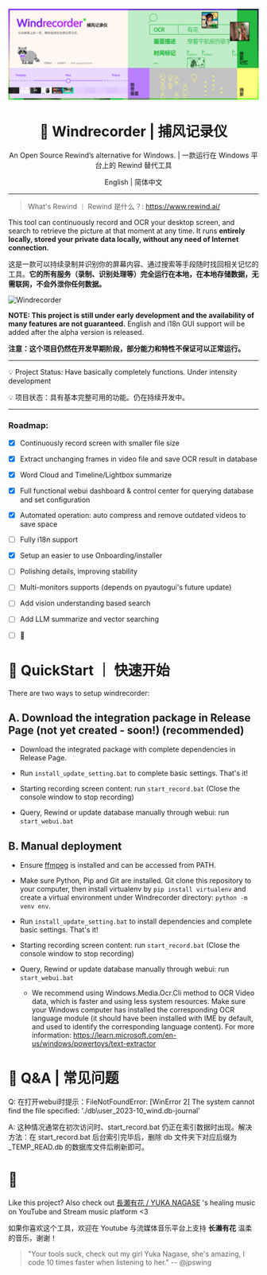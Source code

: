 ![Windrecorder](https://github.com/Antonoko/Windrecorder/blob/main/__assets__/product-header-cn.jpg)
<h1 align="center"> 🦝 Windrecorder | 捕风记录仪</h1>
<p align="center"> An Open Source Rewind’s alternative for Windows. | 一款运行在 Windows 平台上的 Rewind 替代工具</p>

<p align="center"> English  | 简体中文 </p>

---
> What's Rewind ｜ Rewind 是什么？: https://www.rewind.ai/

This tool can continuously record and OCR your desktop screen, and search to retrieve the picture at that moment at any time.
It runs **entirely locally, stored your private data locally, without any need of Internet connection.**

这是一款可以持续录制并识别你的屏幕内容、通过搜索等手段随时找回相关记忆的工具。**它的所有服务（录制、识别处理等）完全运行在本地，在本地存储数据，无需联网，不会外泄你任何数据。**


![Windrecorder](https://github.com/Antonoko/Windrecorder/blob/main/__assets__/preview.png)


**NOTE: This project is still under early development and the availability of many features are not guaranteed.** English and i18n GUI support will be added after the alpha version is released.

**注意：这个项目仍然在开发早期阶段，部分能力和特性不保证可以正常运行。**

----

💡 Project Status: Have basically completely functions. Under intensity development

💡 项目状态：具有基本完整可用的功能。仍在持续开发中。

---

### Roadmap:
- [x] Continuously record screen with smaller file size
- [x] Extract unchanging frames in video file and save OCR result in database
- [x] Word Cloud and Timeline/Lightbox summarize
- [x] Full functional webui dashboard & control center for querying database and set configuration
- [x] Automated operation: auto compress and remove outdated videos to save space
- [ ] Fully i18n support
- [x] Setup an easier to use Onboarding/installer
- [ ] Polishing details, improving stability
- [ ] Multi-monitors supports (depends on pyautogui's future update)
- [ ] Add vision understanding based search
- [ ] Add LLM summarize and vector searching
- [ ] 🤔


# 🦝 QuickStart ｜ 快速开始

There are two ways to setup windrecorder:

## A. Download the integration package in Release Page (not yet created - soon!) (recommended)

- Download the integrated package with complete dependencies in Release Page.

- Run `install_update_setting.bat` to complete basic settings. That's it!

- Starting recording screen content: run `start_record.bat` (Close the console window to stop recording)

- Query, Rewind or update database manually through webui: run  `start_webui.bat`

## B. Manual deployment

- Ensure [ffmpeg](https://ffmpeg.org/) is installed and can be accessed from PATH.

- Make sure Python, Pip and Git are installed. Git clone this repository to your computer, then install virtualenv by `pip install virtualenv` and create a virtual environment under Windrecorder directory: `python -m venv env`. 

- Run `install_update_setting.bat` to install dependencies and complete basic settings. That's it!

- Starting recording screen content: run `start_record.bat` (Close the console window to stop recording)

- Query, Rewind or update database manually through webui: run  `start_webui.bat`

    - We recommend using Windows.Media.Ocr.Cli method to OCR Video data, which is faster and using less system resources. Make sure your Windows computer has installed the corresponding OCR language module (it should have been installed with IME by default, and used to identify the corresponding language content). For more information: https://learn.microsoft.com/en-us/windows/powertoys/text-extractor


# 🦝 Q&A | 常见问题
Q: 在打开webui时提示：FileNotFoundError: [WinError 2] The system cannot find the file specified: './db\\user_2023-10_wind.db-journal'

A: 这种情况通常在初次访问时、start_record.bat 仍正在索引数据时出现。解决方法：在 start_record.bat 后台索引完毕后，删除 db 文件夹下对应后缀为 _TEMP_READ.db 的数据库文件后刷新即可。


# 🧡
Like this project? Also check out [長瀬有花 / YUKA NAGASE](https://www.youtube.com/channel/UCf-PcSHzYAtfcoiBr5C9DZA) 's healing music on YouTube and Stream music platform <3

如果你喜欢这个工具，欢迎在 Youtube 与流媒体音乐平台上支持 **长濑有花** 温柔的音乐，谢谢！

> "Your tools suck, check out my girl Yuka Nagase, she's amazing, I code 10 times faster when listening to her." -- @jpswing
